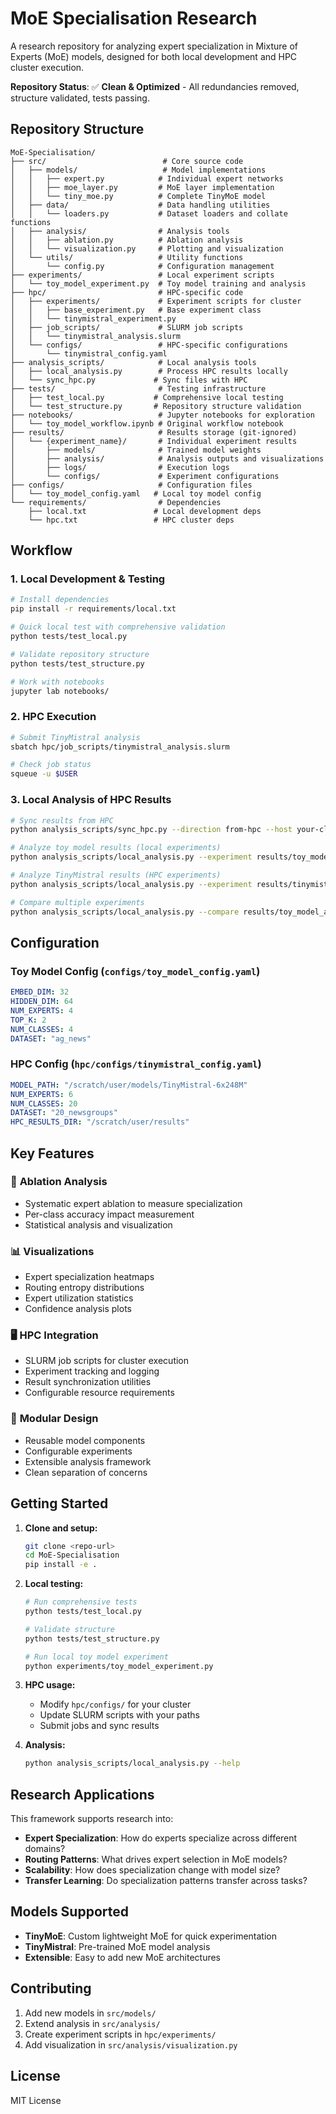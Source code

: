 # MoE Specialisation Research

A research repository for analyzing expert specialization in Mixture of Experts (MoE) models, designed for both local development and HPC cluster execution.

**Repository Status**: ✅ **Clean & Optimized** - All redundancies removed, structure validated, tests passing.

## Repository Structure

```
MoE-Specialisation/
├── src/                          # Core source code
│   ├── models/                   # Model implementations
│   │   ├── expert.py            # Individual expert networks
│   │   ├── moe_layer.py         # MoE layer implementation
│   │   └── tiny_moe.py          # Complete TinyMoE model
│   ├── data/                    # Data handling utilities
│   │   └── loaders.py           # Dataset loaders and collate functions
│   ├── analysis/                # Analysis tools
│   │   ├── ablation.py          # Ablation analysis
│   │   └── visualization.py     # Plotting and visualization
│   └── utils/                   # Utility functions
│       └── config.py            # Configuration management
├── experiments/                 # Local experiment scripts
│   └── toy_model_experiment.py  # Toy model training and analysis
├── hpc/                         # HPC-specific code
│   ├── experiments/             # Experiment scripts for cluster
│   │   ├── base_experiment.py   # Base experiment class
│   │   └── tinymistral_experiment.py
│   ├── job_scripts/             # SLURM job scripts
│   │   └── tinymistral_analysis.slurm
│   └── configs/                 # HPC-specific configurations
│       └── tinymistral_config.yaml
├── analysis_scripts/            # Local analysis tools
│   ├── local_analysis.py        # Process HPC results locally
│   └── sync_hpc.py             # Sync files with HPC
├── tests/                       # Testing infrastructure
│   ├── test_local.py           # Comprehensive local testing
│   └── test_structure.py       # Repository structure validation
├── notebooks/                   # Jupyter notebooks for exploration
│   └── toy_model_workflow.ipynb # Original workflow notebook
├── results/                     # Results storage (git-ignored)
│   └── {experiment_name}/       # Individual experiment results
│       ├── models/              # Trained model weights
│       ├── analysis/            # Analysis outputs and visualizations
│       ├── logs/                # Execution logs
│       └── configs/             # Experiment configurations
├── configs/                     # Configuration files
│   └── toy_model_config.yaml   # Local toy model config
└── requirements/                # Dependencies
    ├── local.txt               # Local development deps
    └── hpc.txt                 # HPC cluster deps
```

## Workflow

### 1. Local Development & Testing

```bash
# Install dependencies
pip install -r requirements/local.txt

# Quick local test with comprehensive validation
python tests/test_local.py

# Validate repository structure
python tests/test_structure.py

# Work with notebooks
jupyter lab notebooks/
```

### 2. HPC Execution

```bash
# Submit TinyMistral analysis
sbatch hpc/job_scripts/tinymistral_analysis.slurm

# Check job status
squeue -u $USER
```

### 3. Local Analysis of HPC Results

```bash
# Sync results from HPC
python analysis_scripts/sync_hpc.py --direction from-hpc --host your-cluster.edu --remote-path /scratch/user/results

# Analyze toy model results (local experiments)
python analysis_scripts/local_analysis.py --experiment results/toy_model_analysis --type toy_model

# Analyze TinyMistral results (HPC experiments)  
python analysis_scripts/local_analysis.py --experiment results/tinymistral_analysis --type tinymistral

# Compare multiple experiments
python analysis_scripts/local_analysis.py --compare results/toy_model_analysis results/tinymistral_analysis
```

## Configuration

### Toy Model Config (`configs/toy_model_config.yaml`)
```yaml
EMBED_DIM: 32
HIDDEN_DIM: 64
NUM_EXPERTS: 4
TOP_K: 2
NUM_CLASSES: 4
DATASET: "ag_news"
```

### HPC Config (`hpc/configs/tinymistral_config.yaml`)
```yaml
MODEL_PATH: "/scratch/user/models/TinyMistral-6x248M"
NUM_EXPERTS: 6
NUM_CLASSES: 20
DATASET: "20_newsgroups"
HPC_RESULTS_DIR: "/scratch/user/results"
```

## Key Features

### 🔬 **Ablation Analysis**
- Systematic expert ablation to measure specialization
- Per-class accuracy impact measurement
- Statistical analysis and visualization

### 📊 **Visualizations**
- Expert specialization heatmaps
- Routing entropy distributions
- Expert utilization statistics
- Confidence analysis plots

### 🖥️ **HPC Integration**
- SLURM job scripts for cluster execution
- Experiment tracking and logging
- Result synchronization utilities
- Configurable resource requirements

### 🔧 **Modular Design**
- Reusable model components
- Configurable experiments
- Extensible analysis framework
- Clean separation of concerns

## Getting Started

1. **Clone and setup:**
   ```bash
   git clone <repo-url>
   cd MoE-Specialisation
   pip install -e .
   ```

2. **Local testing:**
   ```bash
   # Run comprehensive tests
   python tests/test_local.py
   
   # Validate structure
   python tests/test_structure.py
   
   # Run local toy model experiment
   python experiments/toy_model_experiment.py
   ```

3. **HPC usage:**
   - Modify `hpc/configs/` for your cluster
   - Update SLURM scripts with your paths
   - Submit jobs and sync results

4. **Analysis:**
   ```bash
   python analysis_scripts/local_analysis.py --help
   ```

## Research Applications

This framework supports research into:
- **Expert Specialization**: How do experts specialize across different domains?
- **Routing Patterns**: What drives expert selection in MoE models?
- **Scalability**: How does specialization change with model size?
- **Transfer Learning**: Do specialization patterns transfer across tasks?

## Models Supported

- **TinyMoE**: Custom lightweight MoE for quick experimentation
- **TinyMistral**: Pre-trained MoE model analysis
- **Extensible**: Easy to add new MoE architectures

## Contributing

1. Add new models in `src/models/`
2. Extend analysis in `src/analysis/`
3. Create experiment scripts in `hpc/experiments/`
4. Add visualization in `src/analysis/visualization.py`

## License

MIT License